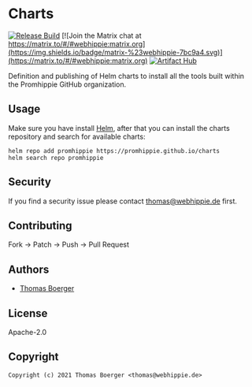 # Charts

[![Release Build](https://github.com/promhippie/charts/workflows/release.yml/badge.svg)](https://github.com/promhippie/charts/actions/workflows/release.yaml) [![Join the Matrix chat at https://matrix.to/#/#webhippie:matrix.org](https://img.shields.io/badge/matrix-%23webhippie-7bc9a4.svg)](https://matrix.to/#/#webhippie:matrix.org) [![Artifact Hub](https://img.shields.io/endpoint?url=https://artifacthub.io/badge/repository/promhippie)](https://artifacthub.io/packages/search?repo=promhippie)

Definition and publishing of Helm charts to install all the tools built within
the Promhippie GitHub organization.

## Usage

Make sure you have install [Helm][helm], after that you can install the charts
repository and search for available charts:

```console
helm repo add promhippie https://promhippie.github.io/charts
helm search repo promhippie
```

## Security

If you find a security issue please contact
[thomas@webhippie.de](mailto:thomas@webhippie.de) first.

## Contributing

Fork -> Patch -> Push -> Pull Request

## Authors

-   [Thomas Boerger](https://github.com/tboerger)

## License

Apache-2.0

## Copyright

```console
Copyright (c) 2021 Thomas Boerger <thomas@webhippie.de>
```

[helm]: https://helm.sh
